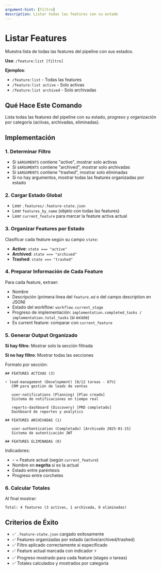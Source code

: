 ```yaml
---
argument-hint: [filtro]
description: Listar todas las features con su estado
---
```


# Listar Features

Muestra lista de todas las features del pipeline con sus estados.

**Uso**: `/feature:list [filtro]`

**Ejemplos**:
- `/feature:list` - Todas las features
- `/feature:list active` - Solo activas
- `/feature:list archived` - Solo archivadas

## Qué Hace Este Comando

Lista todas las features del pipeline con su estado, progreso y organización por categoría (activas, archivadas, eliminadas).

## Implementación

### 1. Determinar Filtro
- Si `$ARGUMENTS` contiene "active", mostrar solo activas
- Si `$ARGUMENTS` contiene "archived", mostrar solo archivadas
- Si `$ARGUMENTS` contiene "trashed", mostrar solo eliminadas
- Si no hay argumentos, mostrar todas las features organizadas por estado

### 2. Cargar Estado Global
- Leer `.features/.feature-state.json`
- Leer `features_by_name` (objeto con todas las features)
- Leer `current_feature` para marcar la feature activa actual

### 3. Organizar Features por Estado
Clasificar cada feature según su campo `state`:
- **Active**: `state === "active"`
- **Archived**: `state === "archived"`
- **Trashed**: `state === "trashed"`

### 4. Preparar Información de Cada Feature
Para cada feature, extraer:
- Nombre
- Descripción (primera línea del `feature.md` o del campo description en JSON)
- Estado del workflow: `workflow.current_stage`
- Progreso de implementación: `implementation.completed_tasks / implementation.total_tasks` (si existe)
- Es current feature: comparar con `current_feature`

### 5. Generar Output Organizado

**Si hay filtro**: Mostrar solo la sección filtrada

**Si no hay filtro**: Mostrar todas las secciones

Formato por sección:
```
## FEATURES ACTIVAS (3)

⚡ lead-management (Development) [8/12 tareas - 67%]
   CRM para gestión de leads de ventas

   user-notifications (Planning) [Plan creado]
   Sistema de notificaciones en tiempo real

   reports-dashboard (Discovery) [PRD completado]
   Dashboard de reportes y analytics

## FEATURES ARCHIVADAS (1)

   user-authentication (Completado) [Archivado 2025-01-15]
   Sistema de autenticación JWT

## FEATURES ELIMINADAS (0)
```

Indicadores:
- `⚡` = Feature actual (según `current_feature`)
- Nombre en **negrita** si es la actual
- Estado entre paréntesis
- Progreso entre corchetes

### 6. Calcular Totales
Al final mostrar:
```
Total: 4 features (3 activas, 1 archivada, 0 eliminadas)
```

## Criterios de Éxito

- ✅ `.feature-state.json` cargado exitosamente
- ✅ Features organizadas por estado (active/archived/trashed)
- ✅ Filtro aplicado correctamente si especificado
- ✅ Feature actual marcada con indicador ⚡
- ✅ Progreso mostrado para cada feature (stages o tareas)
- ✅ Totales calculados y mostrados por categoría

